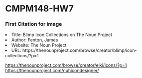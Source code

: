 # CMPM148-HW7

<h3>First Citation for image</h3>
<li>Title: Blimp Icon Collections on The Noun Project</li>
<li>Author: Fenton, James</li>
<li>Website: The Noun Project</li>
<li>URL: https://thenounproject.com/browse/creator/blimp/icon-collections/?p=1 </li>


https://thenounproject.com/browse/creator/elki/icons/?p=1
https://thenounproject.com/nuhicondesigner/
